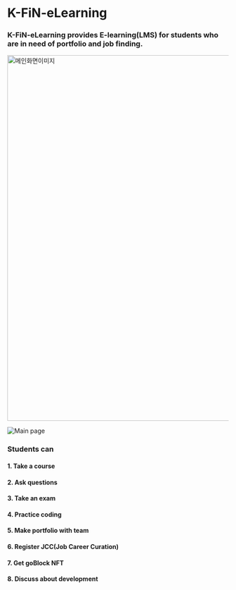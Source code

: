# K-FiN-eLearning
### K-FiN-eLearning provides E-learning(LMS) for students who are in need of portfolio and job finding.
<img width="830" alt="메인화면이미지" src="https://user-images.githubusercontent.com/73567162/135219890-ea1fd4e4-19f2-4e8d-b255-39a3d167d0d2.png">

![Main page](https://user-images.githubusercontent.com/73567162/135219890-ea1fd4e4-19f2-4e8d-b255-39a3d167d0d2.png)

### Students can
#### 1. Take a course
#### 2. Ask questions
#### 3. Take an exam 
#### 4. Practice coding
#### 5. Make portfolio with team
#### 6. Register JCC(Job Career Curation)
#### 7. Get goBlock NFT
#### 8. Discuss about development
